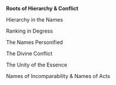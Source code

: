 **Roots of Hierarchy & Conflict**

Hierarchy in the Names

Ranking in Degress

The Names Personified

The Divine Conflict

The Unity of the Essence

Names of Incomparability & Names of Acts
